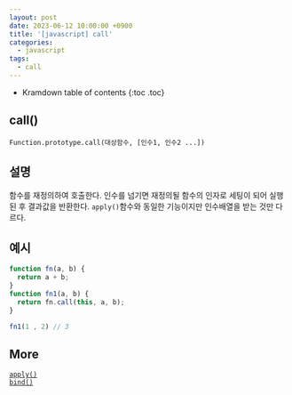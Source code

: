 ```yaml
---
layout: post
date: 2023-06-12 10:00:00 +0900
title: '[javascript] call'
categories:
  - javascript
tags:
  - call
---
```


* Kramdown table of contents
{:toc .toc}

## call()

`Function.prototype.call(대상함수, [인수1, 인수2 ...])`

## 설명

함수를 재정의하여 호출한다. 인수를 넘기면 재정의될 함수의 인자로 세팅이 되어 실행된 후 결과값을 반환한다. `apply()`함수와 동일한 기능이지만 인수배열을 받는 것만 다르다.  

## 예시

```js
function fn(a, b) {
  return a + b;
}
function fn1(a, b) {
  return fn.call(this, a, b);
}

fn1(1 , 2) // 3
```

## More
[`apply()`](https://mascaradee.github.io/javascript/javascript-apply)  
[`bind()`](https://mascaradee.github.io/javascript/javascript-bind)

 
